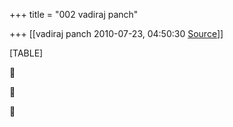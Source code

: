 +++
title = "002 vadiraj panch"

+++
[[vadiraj panch	2010-07-23, 04:50:30 [Source](https://groups.google.com/g/bvparishat/c/ybwL3cFsmcc)]]



[TABLE]







